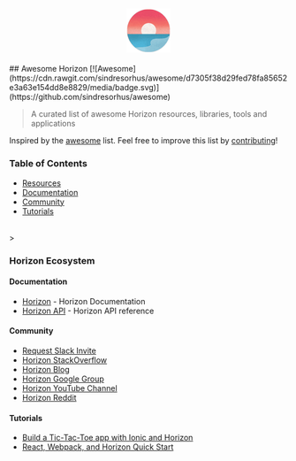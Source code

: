 <h3 align="center">
	<img width="80" src="https://github.com/d3viant0ne/awesome-horizon/blob/master/media/horizon-mark.png" alt="Horizon">
	<br>
</h3>
## Awesome Horizon [![Awesome](https://cdn.rawgit.com/sindresorhus/awesome/d7305f38d29fed78fa85652e3a63e154dd8e8829/media/badge.svg)](https://github.com/sindresorhus/awesome)

> A curated list of awesome Horizon resources, libraries, tools and applications

Inspired by the [awesome](https://github.com/sindresorhus/awesome) list. Feel free to improve this list by [contributing](CONTRIBUTING.md)!

### Table of Contents
 - [Resources](#resources)
  - [Documentation](#documentation)
  - [Community](#community)
  - [Tutorials](#tutorials)

<br>
> <h3>Horizon Ecosystem</h3>

#### Documentation

- [Horizon](http://horizon.io/) - Horizon Documentation
- [Horizon API](http://horizon.io/) - Horizon API reference

#### Community

- [Request Slack Invite](http://horizon.io/)
- [Horizon StackOverflow](http://horizon.io/)
- [Horizon Blog](http://horizon.io/)
- [Horizon Google Group](http://horizon.io/)
- [Horizon YouTube Channel](https://www.youtube.com/channel/UC1kJkmSWt_snLDfuXgJnLnQ)
- [Horizon Reddit](http://horizon.io/) 

#### Tutorials

- [Build a Tic-Tac-Toe app with Ionic and Horizon](https://www.sitepoint.com/horizon-a-scalable-backend-perfect-for-javascript-mobile-apps/)
- [React, Webpack, and Horizon Quick Start](https://medium.com/front-end-hacking/react-webpack-and-horizon-quick-start-b9335c1ece53)
